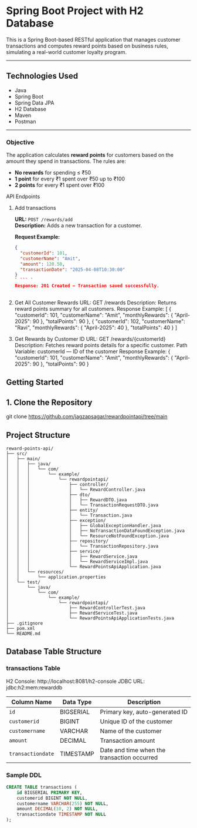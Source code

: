 # Spring Boot Project with H2 Database

This is a Spring Boot-based RESTful application that manages customer 
transactions and computes reward points based on business rules, 
simulating a real-world customer loyalty program.

---

##  Technologies Used

- Java
- Spring Boot
- Spring Data JPA
- H2 Database
- Maven
- Postman

---

### Objective

The application calculates **reward points** for customers based on the amount they spend in transactions. The rules are:

- **No rewards** for spending ≤ ₹50
- **1 point** for every ₹1 spent over ₹50 up to ₹100
- **2 points** for every ₹1 spent over ₹100

 API Endpoints
1. Add transactions

	**URL:** `POST /rewards/add`  
	**Description:** Adds a new transaction for a customer.

	**Request Example:**
	```json
	{
	  "customerId": 101,
	  "customerName": "Amit",
	  "amount": 120.50,
	  "transactionDate": "2025-04-08T10:30:00"
	}
	` ``` `
	Response: 201 Created – Transaction saved successfully.
	 
2.  Get All Customer Rewards
	URL: GET /rewards
	Description: Returns reward points summary for all customers.
	Response Example:
	[
 	 {
    "customerId": 101,
    "customerName": "Amit",
    "monthlyRewards": {
      "April-2025": 90
    },
    "totalPoints": 90
 	 },
 	 {
    "customerId": 102,
    "customerName": "Ravi",
    "monthlyRewards": {
      "April-2025": 40
    },
    "totalPoints": 40
 	 }
	]
	
3.  Get Rewards by Customer ID
	URL: GET /rewards/{customerId}
	Description: Fetches reward points details for a specific customer.
	Path Variable: customerId — ID of the customer
	Response Example:
	{
   "customerId": 101,
   "customerName": "Amit",
   "monthlyRewards": {
    "April-2025": 90
   },
   "totalPoints": 90
    }


## Getting Started

## 1. Clone the Repository

git clone https://github.com/jagzapsagar/rewardpointapi/tree/main

## Project Structure

```text
reward-points-api/
├── src/
│   ├── main/
│   │   ├── java/
│   │   │   └── com/
│   │   │       └── example/
│   │   │           └── rewardpointapi/
│   │   │               ├── controller/
│   │   │               │   └── RewardController.java
│   │   │               ├── dto/
│   │   │               │   ├── RewardDTO.java
│   │   │               │   └── TransactionRequestDTO.java
│   │   │               ├── entity/
│   │   │               │   └── Transaction.java
│   │   │               ├── exception/
│   │   │               │   ├── GlobalExceptionHandler.java
│   │   │               │   ├── NoTransactionDataFoundException.java
│   │   │               │   └── ResourceNotFoundException.java
│   │   │               ├── repository/
│   │   │               │   └── TransactionRepository.java
│   │   │               ├── service/
│   │   │               │   ├── RewardService.java
│   │   │               │   └── RewardServiceImpl.java
│   │   │               └── RewardPointsApiApplication.java
│   │   └── resources/
│   │       └── application.properties
│   └── test/
│       └── java/
│           └── com/
│               └── example/
│                   └── rewardpointapi/
│                       ├── RewardControllerTest.java
│                       ├── RewardServiceTest.java
│                       └── RewardPointsApiApplicationTests.java
├── .gitignore
├── pom.xml
└── README.md
```


## Database Table Structure

### transactions Table
H2 Console: http://localhost:8081/h2-console
JDBC URL: jdbc:h2:mem:rewarddb

| Column Name       | Data Type   | Description                                 |
|-------------------|-------------|---------------------------------------------|
| `id`              | BIGSERIAL   | Primary key, auto-generated ID              |
| `customerid`	    | BIGINT      | Unique ID of the customer                   |
| `customername`    | VARCHAR     | Name of the customer                        |
| `amount`          | DECIMAL     | Transaction amount                          |
| `transactiondate` | TIMESTAMP   | Date and time when the transaction occurred |

### Sample DDL

```sql
CREATE TABLE transactions (
    id BIGSERIAL PRIMARY KEY,
    customerid BIGINT NOT NULL,
    customername VARCHAR(255) NOT NULL,
    amount DECIMAL(10, 2) NOT NULL,
    transactiondate TIMESTAMP NOT NULL
);
```

	
